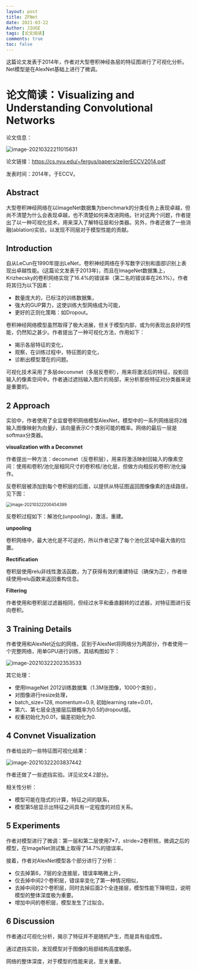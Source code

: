 ```yaml
---
layout: post
title: ZFNet
date: 2021-03-22
Author: JIUGE 
tags: [论文阅读]
comments: true
toc: false
---
```


这篇论文发表于2014年，作者对大型卷积神经各层的特征图进行了可视化分析。Net模型是在AlexNet基础上进行了微调。

<!-- more -->

# 论文简读：Visualizing and Understanding Convolutional Networks

论文信息：

![image-20210322211015631](https://gitee.com/changyv/md-pic/raw/master/20210322211017.png)

论文链接：https://cs.nyu.edu/~fergus/papers/zeilerECCV2014.pdf

发表时间：2014年，于ECCV。

## Abstract

大型卷积神经网络在以ImageNet数据集为benchmark的分类任务上表现卓越，但尚不清楚为什么会表现卓越，也不清楚如何来改进网络。针对这两个问题，作者提出了以一种可视化技术，用来深入了解特征层和分类器。另外，作者还做了一些消融(ablation)实验，以发现不同层对于模型性能的贡献。

## Introduction

自从LeCun在1990年提出LeNet，卷积神经网络在手写数字识别和面部识别上表现出卓越性能。(这篇论文发表于2013年)，而且在ImageNet数据集上，Krizhecsky的卷积网络实现了16.4%的错误率（第二名的错误率在26.1%）。作者将其归为以下因素：

+ 数量庞大的，已标注的训练数据集，
+ 强大的GUP算力，这使训练大型网络成为可能，
+ 更好的正则化策略：如Dropout。

卷积神经网络模型虽然取得了极大进展，但关于模型内部，或为何表现出良好的性能，仍然知之甚少。作者提出了一种可视化方法，作用如下：

+ 揭示各层特征的变化，
+ 观察，在训练过程中，特征图的变化，
+ 诊断出模型潜在的问题。

可视化技术采用了多层deconvnet（多层反卷积），用来将激活后的特征，投影回输入的像素空间中。作者通过遮挡输入图片的局部，来分析那些特征对分类器来说是重要的。

## 2 Approach

实验中，作者使用了全监督卷积网络模型AlexNet，模型中的一系列网络层将2维输入图像映射为向量$\hat{y}$，该向量表示C个类别可能的概率。网络的最后一层是softmax分类器。

**visualization with a Deconvnet**

作者提出一种方法：deconvnet（反卷积层），用来将激活映射回输入的像素空间：使用和卷积/池化层相同尺寸的卷积核/池化层，但做方向相反的卷积/池化操作。

反卷积层被添加到每个卷积层的后面，以提供从特征图返回图像像素的连续路径，见下图：

<img src="https://gitee.com/changyv/md-pic/raw/master/20210322200503.png" alt="image-20210322200454399" style="zoom:80%;" />

反卷积过程如下：解池化(unpooling)，激活，重建。

**unpooling**

卷积网络中，最大池化是不可逆的，所以作者记录了每个池化区域中最大值的位置。

**Rectification**

卷积层使用relu非线性激活函数，为了获得有效的重建特征（确保为正），作者继续使用relu函数来返回重构信息。

**Filtering**

作者使用和卷积层过滤器相同，但经过水平和垂直翻转的过滤器，对特征图进行反向卷积。

## 3 Training Details

作者使用和AlexNet近似的网络，区别于AlexNet将网络分为两部分，作者使用一个完整网络，用单GPU进行训练，其结构图如下：

![image-20210322202353533](https://gitee.com/changyv/md-pic/raw/master/20210322202355.png)

其它处理：

+ 使用ImageNet 2012训练数据集（1.3M张图像，1000个类别），
+ 对图像进行resize处理，
+ batch_size=128, momentum=0.9, 初始learning rate=0.01，
+ 第六、第七层全连接层后跟概率为0.5的dropout层。
+ 权重初始化为0.01，偏差初始化为0.

## 4 Convnet Visualization

作者给出的一些特征图可视化结果：

![image-20210322203837442](https://gitee.com/changyv/md-pic/raw/master/20210322203839.png)

作者还做了一些遮挡实验。详见论文4.2部分。

相关性分析：

+ 模型可能在隐式的计算，特征之间的联系，
+ 模型第5层显示出特征之间具有一定程度的对应关系。

## 5 Experiments

作者对模型进行了微调：第一层和第二层使用7\*7，stride=2卷积核，微调之后的模型，在ImageNet测试集上取得了14.7%的错误率。

接着，作者对AlexNet模型各个部分进行了分析：

+ 仅去掉第6，7层的全连接层，错误率略微上升，
+ 仅去掉中间2个卷积层，错误率变化了第一种情况相似，
+ 去掉中间的2个卷积层，同时去掉后面2个全连接层，模型性能下降明显，说明模型的整体深度极为重要。
+ 增加中间的卷积层，模型发生了过拟合。

## 6 Discussion

作者通过可视化分析，揭示了特征并不是随机产生，而是具有组成性。

通过遮挡实验，发现模型对于图像的局部结构高度敏感。

网络的整体深度，对于模型的性能来说，至关重要。













